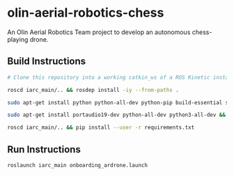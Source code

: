 # olin-aerial-robotics-chess
An Olin Aerial Robotics Team project to develop an autonomous chess-playing drone.

## Build Instructions

```bash
# Clone this repository into a working catkin_ws of a ROS Kinetic install, then...

roscd iarc_main/.. && rosdep install -iy --from-paths .

sudo apt-get install python python-all-dev python-pip build-essential swig git libpulse-dev libasound2-dev

sudo apt-get install portaudio19-dev python-all-dev python3-all-dev && sudo pip install pyaudio

roscd iarc_main/.. && pip install --user -r requirements.txt
```


## Run Instructions

```bash
roslaunch iarc_main onboarding_ardrone.launch
```
